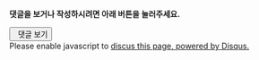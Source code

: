 <section class="comments">

<div class=disqusbox>
<div>
<p><strong>댓글을 보거나 작성하시려면 아래 버튼을 눌러주세요.</strong></p>
</div>
<div id="disqus_thread"><button class="show-comments" onclick="my.loadDisqus();return false;"><span class="icon-comments"></span>&nbsp;&nbsp;댓글 보기</button></div>
<script type="text/javascript">
        /* * * CONFIGURATION VARIABLES: EDIT BEFORE PASTING INTO YOUR WEBPAGE * * */
        var disqus_shortname = 'kalkingithub'; // required: replace example with your forum shortname
        /* * * DON'T EDIT BELOW THIS LINE * * */
        (function() {
            var dsq = document.createElement('script'); dsq.type = 'text/javascript'; dsq.async = true;
            dsq.src = '//' + disqus_shortname + '.disqus.com/embed.js';
            (document.getElementsByTagName('head')[0] || document.getElementsByTagName('body')[0]).appendChild(dsq);
        })();
    </script>
<noscript>Please enable javascript to <a rel="nofollow" href="http://disqus.com/?ref_noscript">discus this page, powered by Disqus.</a></noscript>
<style scoped=scoped>
@media print{
 .disqusbox{display:none}
}
</style>
</div>
</section>